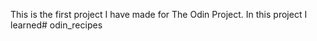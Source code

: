 This is the first project I have made for The Odin Project. In this project I learned# odin_recipes

